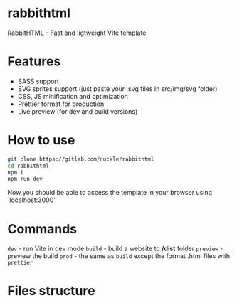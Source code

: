 # rabbithtml

RabbitHTML - Fast and ligtweight Vite template


# Features

- SASS support
- SVG sprites support (just paste your .svg files in src/img/svg folder)
- CSS, JS minification and optimization
- Prettier format for production
- Live preview (for dev and build versions)


# How to use

```sh
git clone https://gitlab.com/nuckle/rabbithtml
cd rabbithtml
npm i
npm run dev
```

Now you should be able to access the template in your browser using `localhost:3000'



# Commands

`dev` - run Vite in dev mode
`build` - build a website to **/dist** folder
`preview` - preview the build 
`prod` - the same as `build` except the format .html files with `prettier`


# Files structure







